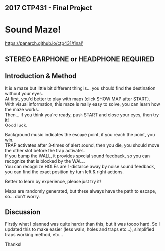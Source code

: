 ## 2017 CTP431 - Final Project
# Sound Maze!

https://panarch.github.io/ctp431/final/

## STEREO EARPHONE or HEADPHONE REQUIRED

## Introduction & Method
It is a maze but little bit different thing is... you should find the destination without your eyes.  
At first, you'd better to play with maps (click SHOW MAP after START).  
With visual information, this maze is really easy to solve, you can learn how the maze works.  
Then... if you think you're ready, push START and close your eyes, then try it!  
Good luck.  

Background music indicates the escape point, if you reach the point, you win.  
TRAP activates after 3-times of alert sound, then you die, you should move the other slot before the trap activates.  
If you bump the WALL, it provides special sound feedback, so you can recognize that is blocked by the WALL.  
You can recognize HOLEs are 1-distance away by noise sound feedback, you can find the exact position by turn left & right actions.

Better to learn by experience, please just try it!

Maps are randomly generated, but these always have the path to escape, so... don't worry.

## Discussion
Firstly what I planned was quite harder than this, but it was toooo hard.
So I updated this to make easier (less walls, holes and traps etc...), simplified traps working method, etc...

Thanks!
